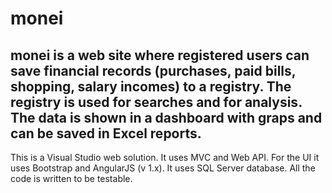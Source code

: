 # monei

monei is a web site where registered users can save financial records (purchases, paid bills, shopping, salary incomes) to a registry.
The registry is used for searches and for analysis.
The data is shown in a dashboard with graps and can be saved in Excel reports.
------------------------------------------
This is a Visual Studio web solution.
It uses MVC and Web API.
For the UI it uses Bootstrap and AngularJS (v 1.x).
It uses SQL Server database.
All the code is written to be testable.

